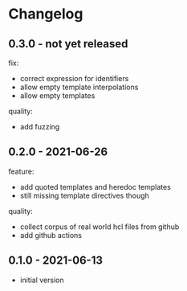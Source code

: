# Changelog

## 0.3.0 - not yet released

fix:
* correct expression for identifiers
* allow empty template interpolations
* allow empty templates

quality:
* add fuzzing

## 0.2.0 - 2021-06-26

feature:
* add quoted templates and heredoc templates
* still missing template directives though

quality:
* collect corpus of real world hcl files from github
* add github actions

## 0.1.0 - 2021-06-13

* initial version
